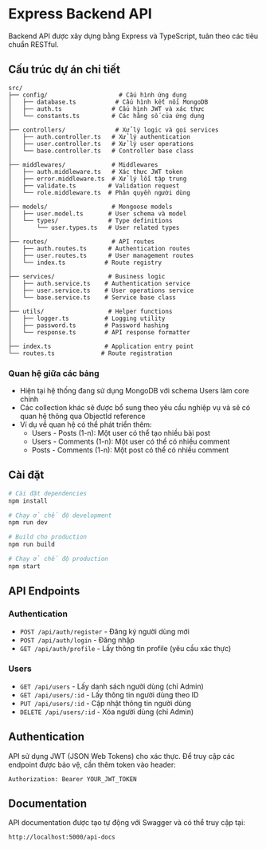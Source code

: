 # Express Backend API

Backend API được xây dựng bằng Express và TypeScript, tuân theo các tiêu chuẩn RESTful.

## Cấu trúc dự án chi tiết

```
src/
├── config/                    # Cấu hình ứng dụng
│   ├── database.ts           # Cấu hình kết nối MongoDB
│   ├── auth.ts              # Cấu hình JWT và xác thực
│   └── constants.ts         # Các hằng số của ứng dụng
│
├── controllers/              # Xử lý logic và gọi services
│   ├── auth.controller.ts   # Xử lý authentication
│   ├── user.controller.ts   # Xử lý user operations
│   └── base.controller.ts   # Controller base class
│
├── middlewares/             # Middlewares 
│   ├── auth.middleware.ts   # Xác thực JWT token
│   ├── error.middleware.ts  # Xử lý lỗi tập trung
│   ├── validate.ts         # Validation request
│   └── role.middleware.ts  # Phân quyền người dùng
│
├── models/                  # Mongoose models
│   ├── user.model.ts       # User schema và model
│   └── types/              # Type definitions
│       └── user.types.ts   # User related types
│
├── routes/                  # API routes
│   ├── auth.routes.ts      # Authentication routes  
│   ├── user.routes.ts      # User management routes
│   └── index.ts           # Route registry
│
├── services/               # Business logic
│   ├── auth.service.ts    # Authentication service
│   ├── user.service.ts    # User operations service
│   └── base.service.ts    # Service base class
│
├── utils/                  # Helper functions
│   ├── logger.ts          # Logging utility
│   ├── password.ts        # Password hashing
│   └── response.ts        # API response formatter
│
├── index.ts               # Application entry point
└── routes.ts             # Route registration
```


### Quan hệ giữa các bảng
- Hiện tại hệ thống đang sử dụng MongoDB với schema Users làm core chính
- Các collection khác sẽ được bổ sung theo yêu cầu nghiệp vụ và sẽ có quan hệ thông qua ObjectId reference
- Ví dụ về quan hệ có thể phát triển thêm:
  - Users - Posts (1-n): Một user có thể tạo nhiều bài post
  - Users - Comments (1-n): Một user có thể có nhiều comment
  - Posts - Comments (1-n): Một post có thể có nhiều comment

## Cài đặt

```bash
# Cài đặt dependencies
npm install

# Chạy ở chế độ development
npm run dev

# Build cho production
npm run build

# Chạy ở chế độ production
npm start
```

## API Endpoints

### Authentication

- `POST /api/auth/register` - Đăng ký người dùng mới
- `POST /api/auth/login` - Đăng nhập
- `GET /api/auth/profile` - Lấy thông tin profile (yêu cầu xác thực)

### Users

- `GET /api/users` - Lấy danh sách người dùng (chỉ Admin)
- `GET /api/users/:id` - Lấy thông tin người dùng theo ID
- `PUT /api/users/:id` - Cập nhật thông tin người dùng
- `DELETE /api/users/:id` - Xóa người dùng (chỉ Admin)

## Authentication

API sử dụng JWT (JSON Web Tokens) cho xác thực. Để truy cập các endpoint được bảo vệ, cần thêm token vào header:

```
Authorization: Bearer YOUR_JWT_TOKEN
```

## Documentation

API documentation được tạo tự động với Swagger và có thể truy cập tại:

```
http://localhost:5000/api-docs
``` 